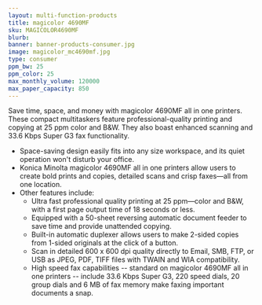 ```yaml
---
layout: multi-function-products
title: magicolor 4690MF
sku: MAGICOLOR4690MF
blurb:
banner: banner-products-consumer.jpg
image: magicolor_mc4690mf.jpg
type: consumer
ppm_bw: 25
ppm_color: 25
max_monthly_volume: 120000
max_paper_capacity: 850
---
```


Save time, space, and money with magicolor 4690MF all in one printers. These compact multitaskers feature professional-quality printing and copying at 25 ppm color and B&W. They also boast enhanced scanning and 33.6 Kbps Super G3 fax functionality.

* Space-saving design easily fits into any size workspace, and its quiet operation won't disturb your office.
* Konica Minolta magicolor 4690MF all in one printers allow users to create bold prints and copies, detailed scans and crisp faxes—all from one location.
* Other features include:
  * Ultra fast professional quality printing at 25 ppm—color and B&W, with a first page output time of 18 seconds or less.
  * Equipped with a 50-sheet reversing automatic document feeder to save time and provide unattended copying.
  * Built-in automatic duplexer allows users to make 2-sided copies from 1-sided originals at the click of a button.
  * Scan in detailed 600 x 600 dpi quality directly to Email, SMB, FTP, or USB as JPEG, PDF, TIFF files with TWAIN and WIA compatibility.
  * High speed fax capabilities -- standard on magicolor 4690MF all in one printers -- include 33.6 Kbps Super G3, 220 speed dials, 20 group dials and 6 MB of fax memory make faxing important documents a snap.
